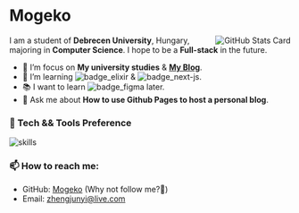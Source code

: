 # Mogeko

<!--
**Mogeko/Mogeko** is a ✨ _special_ ✨ repository because its `README.md` (this file) appears on your GitHub profile.

Here are some ideas to get you started:

- 🔭 I’m currently working on ...
- 🌱 I’m currently learning ...
- 👯 I’m looking to collaborate on ...
- 🤔 I’m looking for help with ...
- 💬 Ask me about ...
- 📫 How to reach me: ...
- 😄 Pronouns: ...
- ⚡ Fun fact: ...
-->

<picture>
  <source media="(prefers-color-scheme: dark)" srcset="https://github-readme-stats.vercel.app/api?username=mogeko&show_icons=true&hide_border=true&disable_animations=true&include_all_commits=true&theme=dracula">
  <source media="(prefers-color-scheme: light)" srcset="https://github-readme-stats.vercel.app/api?username=mogeko&show_icons=true&hide_border=true&disable_animations=true&include_all_commits=true">
  <img align="right"  alt="GitHub Stats Card" src="https://github-readme-stats.vercel.app/api?username=mogeko&show_icons=true&hide_border=true&disable_animations=true&include_all_commits=true">
</picture>


I am a student of **Debrecen University**, Hungary, majoring in **Computer Science**. I hope to be a **Full-stack** in the future.

- :telescope: I’m focus on **My university studies** & [**My Blog**][blog].
- :seedling: I’m learning ![badge_elixir] & ![badge_next-js].
- :books: I want to learn ![badge_figma] later.
- :speech_balloon: Ask me about **How to use Github Pages to host a personal blog**.

### :microscope: Tech && Tools Preference

![skills]

### :mailbox: How to reach me:

- GitHub: [Mogeko][github] (Why not follow me?:eyes:)
- Email: [zhengjunyi@live.com][e-mail]


<!-- Links -->
[blog]: https://mogeko.github.io
[e-mail]: mailto:zhengjunyi@live.com
[github]: https://github.com/Mogeko

<!-- Skills -->

[skills]: https://skillicons.dev/icons?i=html,css,js,ts,react,gatsby,nextjs,sass,tailwind,styledcomponents,graphql,jest,java,py,rust,php,cpp,elixr,latex,md,regex,nodejs,redis,postgres,git,eclipse,idea,vim,visualstudio,vscode,docker,bash,ps,ai,linux,bsd,github,gitlab,stackoverflow,azure,cloudflare

<!-- badge Links -->
[badge_angular]: https://img.shields.io/badge/-Angular-DD0031?style=flat&logo=angular&logoColor=ffffff
[badge_c]: https://img.shields.io/badge/-C-A8B9CC?style=flat&logo=c&logoColor=ffffff
[badge_c-sharp]: https://img.shields.io/badge/-C%23-239120?style=flat&logo=c-sharp&logoColor=ffffff
[badge_cpp]: https://img.shields.io/badge/-C++-00599C?style=flat&logo=c%2B%2B&logoColor=ffffff
[badge_css3]: https://img.shields.io/badge/-CSS3-1572B6?style=flat&logo=css3&logoColor=ffffff
[badge_dart]: https://img.shields.io/badge/-Dart-0175C2?style=flat&logo=dart&logoColor=ffffff
[badge_docker]: https://img.shields.io/badge/-Docker-2496ED?style=flat&logo=docker&logoColor=ffffff
[badge_electron]: https://img.shields.io/badge/-Electron-47848F?style=flat&logo=electron&logoColor=ffffff
[badge_elixir]: https://img.shields.io/badge/-Elixir-4B275F?style=flat&logo=elixir&logoColor=ffffff
[badge_erlang]: https://img.shields.io/badge/-Erlang-A90533?style=flat&logo=erlang&logoColor=ffffff
[badge_figma]: https://img.shields.io/badge/-Figma-f24e1e?style=flat&logo=figma&logoColor=ffffff
[badge_flutter]: https://img.shields.io/badge/-Flutter-02569B?style=flat&logo=flutter&logoColor=ffffff
[badge_freebsd]: https://img.shields.io/badge/-FreeBSD-AB2B28?style=flat&logo=freebsd&logoColor=ffffff
[badge_gatsby]: https://img.shields.io/badge/-Gatsby-663399?style=flat&logo=gatsby&logoColor=ffffff
[badge_git]: http://img.shields.io/badge/-Git-F05032?style=flat&logo=git&logoColor=ffffff
[badge_github]: http://img.shields.io/badge/-GitHub-181717?style=flat&logo=github&logoColor=ffffff
[badge_go]: https://img.shields.io/badge/-Go-00ADD8?style=flat&logo=go&logoColor=ffffff
[badge_graphql]: https://img.shields.io/badge/-GraphQl-E10098?style=flat&logo=graphql&logoColor=ffffff
[badge_haskell]: https://img.shields.io/badge/-Haskell-5D4F85?style=flat&logo=haskell&logoColor=ffffff
[badge_html5]: https://img.shields.io/badge/-HTML5-E34F26?style=flat&logo=html5&logoColor=ffffff
[badge_hugo]: https://img.shields.io/badge/-Hugo-FF4088?style=flat&logo=hugo&logoColor=ffffff
[badge_java]: https://img.shields.io/badge/-Java-007396?style=flat&logo=java&logoColor=ffffff
[badge_javascript]: https://img.shields.io/badge/-JavaScript-F7DF1E?style=flat&logo=javascript&logoColor=000000
[badge_kotlin]: https://img.shields.io/badge/-Kotlin-0095D5?style=flat&logo=kotlin&logoColor=ffffff
[badge_kubernetes]: https://img.shields.io/badge/-Kubernetes-326CE5?style=flat&logo=kubernetes&logoColor=ffffff
[badge_linux]: https://img.shields.io/badge/-Linux-FCC624?style=flat&logo=linux&logoColor=000000
[badge_lua]: https://img.shields.io/badge/-Lua-2C2D72?style=flat&logo=lua&logoColor=ffffff
[badge_mongodb]: https://img.shields.io/badge/-MongoDB-47A248?style=flat&logo=mongodb&logoColor=ffffff
[badge_mysql]: https://img.shields.io/badge/-MySQL-4479A1?style=flat&logo=mysql&logoColor=ffffff
[badge_next-js]: https://img.shields.io/badge/-Next.js-000000?style=flat&logo=Next.js&logoColor=ffffff
[badge_node-js]: https://img.shields.io/badge/-Node.js-339933?style=flat&logo=Node.js&logoColor=ffffff
[badge_openstack]: https://img.shields.io/badge/-OpenStack-ED1944?style=flat&logo=openstack&logoColor=ffffff
[badge_open-shift]: https://img.shields.io/badge/-Open%20Shift-EE0000?style=flat&logo=red-hat-open-shift&logoColor=ffffff
[badge_perl]: https://img.shields.io/badge/-Perl-39457E?style=flat&logo=perl&logoColor=ffffff
[badge_postgresql]: https://img.shields.io/badge/-PostgreSQL-336791?style=flat&logo=postgresql&logoColor=ffffff
[badge_python]: https://img.shields.io/badge/-Python-3776AB?style=flat&logo=python&logoColor=ffffff
[badge_qt]: https://img.shields.io/badge/-Qt-41CD52?style=flat&logo=qt&logoColor=ffffff
[badge_react]: https://img.shields.io/badge/-React-61DAFB?style=flat&logo=react&logoColor=000000
[badge_redis]: https://img.shields.io/badge/-Redis-DC382D?style=flat&logo=redis&logoColor=ffffff
[badge_ruby]: https://img.shields.io/badge/-Ruby-CC342D?style=flat&logo=ruby&logoColor=ffffff
[badge_rust]: https://img.shields.io/badge/-Rust-000000?style=flat&logo=rust&logoColor=ffffff
[badge_sass]: https://img.shields.io/badge/-Sass-CC6699?style=flat&logo=sass&logoColor=ffffff
[badge_scala]: https://img.shields.io/badge/-Scala-DC322F?style=flat&logo=scala&logoColor=ffffff
[badge_swift]: https://img.shields.io/badge/-Swift-FA7343?style=flat&logo=swift&logoColor=ffffff
[badge_typescript]: https://img.shields.io/badge/-TypeScript-3178C6?style=flat&logo=typescript&logoColor=ffffff
[badge_vs-code]: http://img.shields.io/badge/-VS%20Code-007ACC?style=flat&logo=visual%20studio%20code&logoColor=ffffff
[badge_vue-js]: https://img.shields.io/badge/-Vue.js-4FC08D?style=flat&logo=vue-js&logoColor=ffffff
